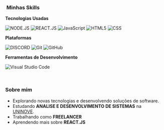 <h3> &nbsp;Minhas Skills </h3>

**Tecnologias Usadas**

  ![NODE.JS](https://img.shields.io/badge/Node.js-43853D?style=for-the-badge&logo=node.js&logoColor=white)
  ![REACT.JS](https://img.shields.io/badge/React-20232A?style=for-the-badge&logo=react&logoColor=61DAFB)
  ![JavaScript](https://img.shields.io/badge/JavaScript-323330?style=for-the-badge&logo=javascript&logoColor=F7DF1E)
  ![HTML5](https://img.shields.io/badge/HTML-239120?style=for-the-badge&logo=html5&logoColor=white)
  ![CSS](https://img.shields.io/badge/CSS-239120?&style=for-the-badge&logo=css3&logoColor=white)

**Plataformas**

  ![DISCORD](https://img.shields.io/badge/Discord-7289DA?style=for-the-badge&logo=discord&logoColor=white)
  ![Git](https://img.shields.io/badge/GIT-E44C30?style=for-the-badge&logo=git&logoColor=white)
  ![GitHub](https://img.shields.io/badge/GitHub-100000?style=for-the-badge&logo=github&logoColor=white)

**Ferramentas de Desenvolvimento**

  ![Visual Studio Code](https://img.shields.io/badge/Visual_Studio_Code-0078D4?style=for-the-badge&logo=visual%20studio%20code&logoColor=white)

<br/>
<h3> Sobre mim </h3>

-  Explorando novas tecnologias e desenvolvendo soluções de software.
-  Estudando **ANALISE E DESENVOLVIMENTO DE SISTEMAS** na <a href="https://www.uninove.br/" target="_blank">UNINOVE</a>.
-  Trabalhando como **FREELANCER** 
-  Aprendendo mais sobre **REACT.JS**



